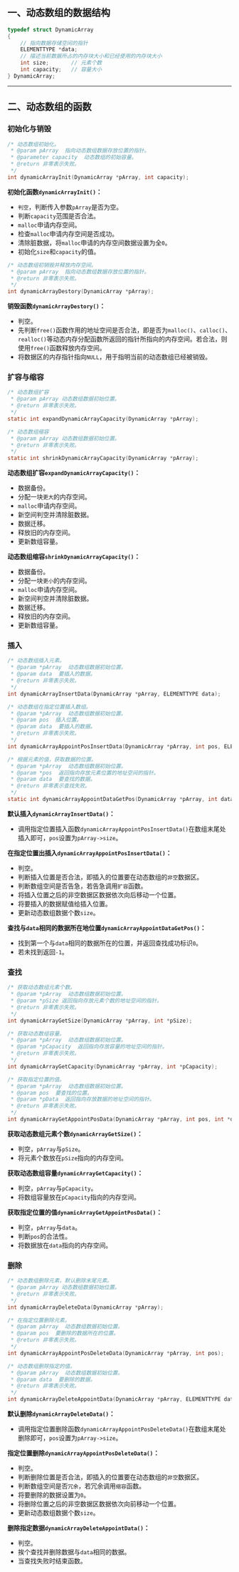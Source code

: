 ## 一、动态数组的数据结构

```c
typedef struct DynamicArray
{
    // 指向数据存储空间的指针
    ELEMENTTYPE *data;
	// 描述当前数据所占的内存块大小和已经使用的内存块大小
    int size;    	// 元素个数
    int capacity;	// 容量大小
} DynamicArray;
```

------

## 二、动态数组的函数

### 初始化与销毁

```c
/* 动态数组初始化。
 * @param pArray  指向动态数组数据存放位置的指针。
 * @parameter capacity  动态数组的初始容量。
 * @return 非零表示失败。
 */
int dynamicArrayInit(DynamicArray *pArray, int capacity);
```

**初始化函数`dynamicArrayInit()`：**

- `判空`，判断传入参数`pArray`是否为空。
- 判断`capacity`范围是否合法。
- `malloc`申请内存空间。
- 检查`malloc`申请内存空间是否成功。
- 清除脏数据，将`malloc`申请的内存空间数据设置为全`0`。
- 初始化`size`和`capacity`的值。

```c
/* 动态数组初销毁并释放内存空间。
 * @param pArray  指向动态数组数据存放位置的指针。
 * @return 非零表示失败。
 */
int dynamicArrayDestory(DynamicArray *pArray);
```

**销毁函数`dynamicArrayDestory()`：**

- 判空。
- 先判断`free()`函数作用的地址空间是否合法，即是否为`malloc()`、`calloc()`、`realloc()`等动态内存分配函数所返回的指针所指向的内存空间。若合法，则使用`free()`函数释放内存空间。
- 将数据区的内存指针指向`NULL`，用于指明当前的动态数组已经被销毁。

### 扩容与缩容

```c
/* 动态数组扩容
 * @param pArray 动态数组数据初始位置。
 * @return 非零表示失败。
 */
static int expandDynamicArrayCapacity(DynamicArray *pArray);

/* 动态数组缩容
 * @param pArray 动态数组数据初始位置。
 * @return 非零表示失败。
 */
static int shrinkDynamicArrayCapacity(DynamicArray *pArray);
```

**动态数组扩容`expandDynamicArrayCapacity()`：**

- 数据备份。
- 分配一块`更大`的内存空间。
- `malloc`申请内存空间。
- 新空间判空并清除脏数据。
- 数据迁移。
- 释放旧的内存空间。
- 更新数组容量。

**动态数组缩容`shrinkDynamicArrayCapacity()`：**

- 数据备份。
- 分配一块`更小`的内存空间。
- `malloc`申请内存空间。
- 新空间判空并清除脏数据。
- 数据迁移。
- 释放旧的内存空间。
- 更新数组容量。

### 插入

```c
/* 动态数组插入元素。
 * @param *pArray  动态数组数据初始位置。
 * @param data  要插入的数据。
 * @return 非零表示失败。
 */
int dynamicArrayInsertData(DynamicArray *pArray, ELEMENTTYPE data);

/* 动态数组在指定位置插入数组。
 * @param *pArray  动态数组数据初始位置。
 * @param pos  插入位置。
 * @param data  要插入的数据。
 * @return 非零表示失败。
 */
int dynamicArrayAppointPosInsertData(DynamicArray *pArray, int pos, ELEMENTTYPE data);

/* 根据元素的值，获取数据的位置。
 * @param *pArray  动态数组数据初始位置。
 * @param *pos  返回指向存放元素位置的地址空间的指针。
 * @param data  要查找的数据。
 * @return 非零表示查找失败。
 */
static int dynamicArrayAppointDataGetPos(DynamicArray *pArray, int data, int *pos);
```

**默认插入`dynamicArrayInsertData()`：**

- 调用指定位置插入函数`dynamicArrayAppointPosInsertData()`在数组末尾处插入即可，`pos`设置为`pArray->size`。

**在指定位置出插入`dynamicArrayAppointPosInsertData()`：**

- 判空。
- 判断插入位置是否合法，即插入的位置要在动态数组的`非空`数据区。
- 判断数组空间是否告急，若告急调用`扩容`函数。
- 将插入位置之后的非空数据区数据依次向后移动一个位置。
- 将要插入的数据赋值给插入位置。
- 更新动态数组数据个数`size`。

**查找与`data`相同的数据所在地位置`dynamicArrayAppointDataGetPos()`：**

- 找到第一个与`data`相同的数据所在的位置，并返回查找成功标识`0`。
- 若未找到返回`-1`。

### 查找

```c
/* 获取动态数组元素个数。
 * @param *pArray  动态数组数据初始位置。
 * @param *pSize 返回指向存放元素个数的地址空间的指针。
 * @return 非零表示失败。
 */
int dynamicArrayGetSize(DynamicArray *pArray, int *pSize);

/* 获取动态数组容量。
 * @param *pArray  动态数组数据初始位置。
 * @param *pCapacity  返回指向存放容量的地址空间的指针。
 * @return 非零表示失败。
 */
int dynamicArrayGetCapacity(DynamicArray *pArray, int *pCapacity);

/* 获取指定位置的值。
 * @param *pArray  动态数组数据初始位置。
 * @param pos  要查找的位置。
 * @param *pData  返回指向存放数据的地址空间的指针。
 * @return 非零表示失败。
 */
int dynamicArrayGetAppointPosData(DynamicArray *pArray, int pos, int *data);
```

**获取动态数组元素个数`dynamicArrayGetSize()`：**

- 判空，`pArray`与`pSize`。
- 将元素个数放在`pSize`指向的内存空间。

**获取动态数组容量`dynamicArrayGetCapacity()`：**

- 判空，`pArray`与`pCapacity`。
- 将数组容量放在`pCapacity`指向的内存空间。

**获取指定位置的值`dynamicArrayGetAppointPosData()`：**

- 判空，`pArray`与`data`。
- 判断`pos`的合法性。
- 将数据放在`data`指向的内存空间。

### 删除

```c
/* 动态数组删除元素，默认删除末尾元素。
 * @param pArray 动态数组数据初始位置。
 * @return 非零表示失败。
 */
int dynamicArrayDeleteData(DynamicArray *pArray);

/* 在指定位置删除元素。
 * @param pArray  动态数组数据初始位置。
 * @param pos  要删除的数据所在的位置。
 * @return 非零表示失败。
 */
int dynamicArrayAppointPosDeleteData(DynamicArray *pArray, int pos);

/* 动态数组删除指定的值。
 * @param pArray  动态数组数据初始位置。
 * @param data  要删除的数据。
 * @return 非零表示失败。
 */
int dynamicArrayDeleteAppointData(DynamicArray *pArray, ELEMENTTYPE data);
```

**默认删除`dynamicArrayDeleteData()`：**

- 调用指定位置删除函数`dynamicArrayAppointPosDeleteData()`在数组末尾处删除即可，`pos`设置为`pArray->size`。

**指定位置删除`dynamicArrayAppointPosDeleteData()`：**

- 判空。
- 判断删除位置是否合法，即插入的位置要在动态数组的`非空`数据区。
- 判断数组空间是否`冗余`，若冗余调用`缩容`函数。
- 将要删除的数据设置为`0`。
- 将删除位置之后的非空数据区数据依次向前移动一个位置。
- 更新动态数组数据个数`size`。

**删除指定数据`dynamicArrayDeleteAppointData()`：**

- 判空。
- 挨个查找并删除数据与`data`相同的数据。
- 当查找失败时结束函数。

